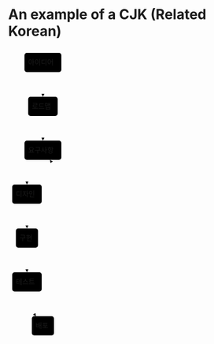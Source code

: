 # An example of a CJK (Related Korean)

<svg aria-roledescription="flowchart-v2" role="graphics-document document" viewBox="-8 -8 116 589" style="max-width: 116px;" xmlns="http://www.w3.org/2000/svg" width="100%" id="remark-mermaid-0"><style>#remark-mermaid-0{font-family:"trebuchet ms",verdana,arial,sans-serif;font-size:16px;fill:#333;}#remark-mermaid-0 .error-icon{fill:#552222;}#remark-mermaid-0 .error-text{fill:#552222;stroke:#552222;}#remark-mermaid-0 .edge-thickness-normal{stroke-width:2px;}#remark-mermaid-0 .edge-thickness-thick{stroke-width:3.5px;}#remark-mermaid-0 .edge-pattern-solid{stroke-dasharray:0;}#remark-mermaid-0 .edge-pattern-dashed{stroke-dasharray:3;}#remark-mermaid-0 .edge-pattern-dotted{stroke-dasharray:2;}#remark-mermaid-0 .marker{fill:#333333;stroke:#333333;}#remark-mermaid-0 .marker.cross{stroke:#333333;}#remark-mermaid-0 svg{font-family:"trebuchet ms",verdana,arial,sans-serif;font-size:16px;}#remark-mermaid-0 .label{font-family:"trebuchet ms",verdana,arial,sans-serif;color:#333;}#remark-mermaid-0 .cluster-label text{fill:#333;}#remark-mermaid-0 .cluster-label span{color:#333;}#remark-mermaid-0 .label text,#remark-mermaid-0 span{fill:#333;color:#333;}#remark-mermaid-0 .node rect,#remark-mermaid-0 .node circle,#remark-mermaid-0 .node ellipse,#remark-mermaid-0 .node polygon,#remark-mermaid-0 .node path{fill:#ECECFF;stroke:#9370DB;stroke-width:1px;}#remark-mermaid-0 .node .label{text-align:center;}#remark-mermaid-0 .node.clickable{cursor:pointer;}#remark-mermaid-0 .arrowheadPath{fill:#333333;}#remark-mermaid-0 .edgePath .path{stroke:#333333;stroke-width:2.0px;}#remark-mermaid-0 .flowchart-link{stroke:#333333;fill:none;}#remark-mermaid-0 .edgeLabel{background-color:#e8e8e8;text-align:center;}#remark-mermaid-0 .edgeLabel rect{opacity:0.5;background-color:#e8e8e8;fill:#e8e8e8;}#remark-mermaid-0 .cluster rect{fill:#ffffde;stroke:#aaaa33;stroke-width:1px;}#remark-mermaid-0 .cluster text{fill:#333;}#remark-mermaid-0 .cluster span{color:#333;}#remark-mermaid-0 div.mermaidTooltip{position:absolute;text-align:center;max-width:200px;padding:2px;font-family:"trebuchet ms",verdana,arial,sans-serif;font-size:12px;background:hsl(80, 100%, 96.2745098039%);border:1px solid #aaaa33;border-radius:2px;pointer-events:none;z-index:100;}#remark-mermaid-0 .flowchartTitleText{text-anchor:middle;font-size:18px;fill:#333;}#remark-mermaid-0 :root{--mermaid-font-family:"trebuchet ms",verdana,arial,sans-serif;}</style><g><marker orient="auto" markerHeight="12" markerWidth="12" markerUnits="userSpaceOnUse" refY="5" refX="10" viewBox="0 0 12 20" class="marker flowchart" id="flowchart-pointEnd"><path style="stroke-width: 1; stroke-dasharray: 1, 0;" class="arrowMarkerPath" d="M 0 0 L 10 5 L 0 10 z"></path></marker><marker orient="auto" markerHeight="12" markerWidth="12" markerUnits="userSpaceOnUse" refY="5" refX="0" viewBox="0 0 10 10" class="marker flowchart" id="flowchart-pointStart"><path style="stroke-width: 1; stroke-dasharray: 1, 0;" class="arrowMarkerPath" d="M 0 5 L 10 10 L 10 0 z"></path></marker><marker orient="auto" markerHeight="11" markerWidth="11" markerUnits="userSpaceOnUse" refY="5" refX="11" viewBox="0 0 10 10" class="marker flowchart" id="flowchart-circleEnd"><circle style="stroke-width: 1; stroke-dasharray: 1, 0;" class="arrowMarkerPath" r="5" cy="5" cx="5"></circle></marker><marker orient="auto" markerHeight="11" markerWidth="11" markerUnits="userSpaceOnUse" refY="5" refX="-1" viewBox="0 0 10 10" class="marker flowchart" id="flowchart-circleStart"><circle style="stroke-width: 1; stroke-dasharray: 1, 0;" class="arrowMarkerPath" r="5" cy="5" cx="5"></circle></marker><marker orient="auto" markerHeight="11" markerWidth="11" markerUnits="userSpaceOnUse" refY="5.2" refX="12" viewBox="0 0 11 11" class="marker cross flowchart" id="flowchart-crossEnd"><path style="stroke-width: 2; stroke-dasharray: 1, 0;" class="arrowMarkerPath" d="M 1,1 l 9,9 M 10,1 l -9,9"></path></marker><marker orient="auto" markerHeight="11" markerWidth="11" markerUnits="userSpaceOnUse" refY="5.2" refX="-1" viewBox="0 0 11 11" class="marker cross flowchart" id="flowchart-crossStart"><path style="stroke-width: 2; stroke-dasharray: 1, 0;" class="arrowMarkerPath" d="M 1,1 l 9,9 M 10,1 l -9,9"></path></marker><g class="root"><g class="clusters"></g><g class="edgePaths"><path marker-end="url(#flowchart-pointEnd)" style="fill:none;" class="edge-thickness-normal edge-pattern-solid flowchart-link LS-A LE-C" id="L-A-C-0" d="M62.5,39L62.5,43.166666666666664C62.5,47.333333333333336,62.5,55.666666666666664,62.5,64C62.5,72.33333333333333,62.5,80.66666666666667,62.5,84.83333333333333L62.5,89"></path><path marker-end="url(#flowchart-pointEnd)" style="fill:none;" class="edge-thickness-normal edge-pattern-solid flowchart-link LS-C LE-D" id="L-C-D-0" d="M62.5,128L62.5,132.16666666666666C62.5,136.33333333333334,62.5,144.66666666666666,62.5,153C62.5,161.33333333333334,62.5,169.66666666666666,62.5,173.83333333333334L62.5,178"></path><path marker-end="url(#flowchart-pointEnd)" style="fill:none;" class="edge-thickness-normal edge-pattern-solid flowchart-link LS-D LE-E" id="L-D-E-0" d="M48.258426966292134,217L45.21535580524344,221.16666666666666C42.172284644194754,225.33333333333334,36.08614232209738,233.66666666666666,33.04307116104869,242C30,250.33333333333334,30,258.6666666666667,30,262.8333333333333L30,267"></path><path marker-end="url(#flowchart-pointEnd)" style="fill:none;" class="edge-thickness-normal edge-pattern-solid flowchart-link LS-E LE-F" id="L-E-F-0" d="M30,306L30,310.1666666666667C30,314.3333333333333,30,322.6666666666667,30,331C30,339.3333333333333,30,347.6666666666667,30,351.8333333333333L30,356"></path><path marker-end="url(#flowchart-pointEnd)" style="fill:none;" class="edge-thickness-normal edge-pattern-solid flowchart-link LS-F LE-G" id="L-F-G-0" d="M30,395L30,399.1666666666667C30,403.3333333333333,30,411.6666666666667,30,420C30,428.3333333333333,30,436.6666666666667,30,440.8333333333333L30,445"></path><path marker-end="url(#flowchart-pointEnd)" style="fill:none;" class="edge-thickness-normal edge-pattern-solid flowchart-link LS-G LE-H" id="L-G-H-0" d="M30,484L30,488.1666666666667C30,492.3333333333333,30,500.6666666666667,33.04307116104869,509C36.08614232209738,517.3333333333334,42.172284644194754,525.6666666666666,45.21535580524344,529.8333333333334L48.258426966292134,534"></path><path marker-end="url(#flowchart-pointEnd)" style="fill:none;" class="edge-thickness-normal edge-pattern-solid flowchart-link LS-H LE-D" id="L-H-D-0" d="M76.74157303370787,534L79.78464419475655,529.8333333333334C82.82771535580524,525.6666666666666,88.91385767790263,517.3333333333334,91.95692883895133,505.75C95,494.1666666666667,95,479.3333333333333,95,464.5C95,449.6666666666667,95,434.8333333333333,95,420C95,405.1666666666667,95,390.3333333333333,95,375.5C95,360.6666666666667,95,345.8333333333333,95,331C95,316.1666666666667,95,301.3333333333333,95,286.5C95,271.6666666666667,95,256.8333333333333,91.9569288389513,245.25C88.91385767790263,233.66666666666666,82.82771535580524,225.33333333333334,79.78464419475655,221.16666666666666L76.74157303370787,217"></path></g><g class="edgeLabels"><g class="edgeLabel"><g transform="translate(0, 0)" class="label"><foreignObject height="0" width="0"><div style="display: inline-block; white-space: nowrap;" xmlns="http://www.w3.org/1999/xhtml"><span class="edgeLabel"></span></div></foreignObject></g></g><g class="edgeLabel"><g transform="translate(0, 0)" class="label"><foreignObject height="0" width="0"><div style="display: inline-block; white-space: nowrap;" xmlns="http://www.w3.org/1999/xhtml"><span class="edgeLabel"></span></div></foreignObject></g></g><g class="edgeLabel"><g transform="translate(0, 0)" class="label"><foreignObject height="0" width="0"><div style="display: inline-block; white-space: nowrap;" xmlns="http://www.w3.org/1999/xhtml"><span class="edgeLabel"></span></div></foreignObject></g></g><g class="edgeLabel"><g transform="translate(0, 0)" class="label"><foreignObject height="0" width="0"><div style="display: inline-block; white-space: nowrap;" xmlns="http://www.w3.org/1999/xhtml"><span class="edgeLabel"></span></div></foreignObject></g></g><g class="edgeLabel"><g transform="translate(0, 0)" class="label"><foreignObject height="0" width="0"><div style="display: inline-block; white-space: nowrap;" xmlns="http://www.w3.org/1999/xhtml"><span class="edgeLabel"></span></div></foreignObject></g></g><g class="edgeLabel"><g transform="translate(0, 0)" class="label"><foreignObject height="0" width="0"><div style="display: inline-block; white-space: nowrap;" xmlns="http://www.w3.org/1999/xhtml"><span class="edgeLabel"></span></div></foreignObject></g></g><g class="edgeLabel"><g transform="translate(0, 0)" class="label"><foreignObject height="0" width="0"><div style="display: inline-block; white-space: nowrap;" xmlns="http://www.w3.org/1999/xhtml"><span class="edgeLabel"></span></div></foreignObject></g></g></g><g class="nodes"><g transform="translate(62.5, 19.5)" id="flowchart-A-16" class="node default default"><rect height="39" width="75" y="-19.5" x="-37.5" ry="5" rx="5" style="" class="basic label-container"></rect><g transform="translate(-30, -12)" style="" class="label"><foreignObject height="24" width="60"><div style="display: inline-block; white-space: nowrap;" xmlns="http://www.w3.org/1999/xhtml"><span class="nodeLabel">아이디어</span></div></foreignObject></g></g><g transform="translate(62.5, 108.5)" id="flowchart-C-17" class="node default default"><rect height="39" width="60" y="-19.5" x="-30" ry="5" rx="5" style="" class="basic label-container"></rect><g transform="translate(-22.5, -12)" style="" class="label"><foreignObject height="24" width="45"><div style="display: inline-block; white-space: nowrap;" xmlns="http://www.w3.org/1999/xhtml"><span class="nodeLabel">로드맵</span></div></foreignObject></g></g><g transform="translate(62.5, 197.5)" id="flowchart-D-18" class="node default default"><rect height="39" width="75" y="-19.5" x="-37.5" ry="5" rx="5" style="" class="basic label-container"></rect><g transform="translate(-30, -12)" style="" class="label"><foreignObject height="24" width="60"><div style="display: inline-block; white-space: nowrap;" xmlns="http://www.w3.org/1999/xhtml"><span class="nodeLabel">요구사항</span></div></foreignObject></g></g><g transform="translate(30, 286.5)" id="flowchart-E-19" class="node default default"><rect height="39" width="60" y="-19.5" x="-30" ry="5" rx="5" style="" class="basic label-container"></rect><g transform="translate(-22.5, -12)" style="" class="label"><foreignObject height="24" width="45"><div style="display: inline-block; white-space: nowrap;" xmlns="http://www.w3.org/1999/xhtml"><span class="nodeLabel">디자인</span></div></foreignObject></g></g><g transform="translate(30, 375.5)" id="flowchart-F-20" class="node default default"><rect height="39" width="45" y="-19.5" x="-22.5" ry="5" rx="5" style="" class="basic label-container"></rect><g transform="translate(-15, -12)" style="" class="label"><foreignObject height="24" width="30"><div style="display: inline-block; white-space: nowrap;" xmlns="http://www.w3.org/1999/xhtml"><span class="nodeLabel">구현</span></div></foreignObject></g></g><g transform="translate(30, 464.5)" id="flowchart-G-21" class="node default default"><rect height="39" width="60" y="-19.5" x="-30" ry="5" rx="5" style="" class="basic label-container"></rect><g transform="translate(-22.5, -12)" style="" class="label"><foreignObject height="24" width="45"><div style="display: inline-block; white-space: nowrap;" xmlns="http://www.w3.org/1999/xhtml"><span class="nodeLabel">테스트</span></div></foreignObject></g></g><g transform="translate(62.5, 553.5)" id="flowchart-H-22" class="node default default"><rect height="39" width="45" y="-19.5" x="-22.5" ry="5" rx="5" style="" class="basic label-container"></rect><g transform="translate(-15, -12)" style="" class="label"><foreignObject height="24" width="30"><div style="display: inline-block; white-space: nowrap;" xmlns="http://www.w3.org/1999/xhtml"><span class="nodeLabel">배포</span></div></foreignObject></g></g></g></g></g></svg>
